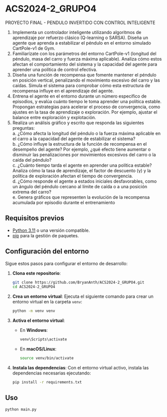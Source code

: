 # ACS2024-2_GRUPO4
PROYECTO FINAL -  PENDULO INVERTIDO CON CONTROL INTELIGENTE
1. Implementa un controlador inteligente utilizando algoritmos de aprendizaje por refuerzo clásico (Q-learning o SARSA). Diseña un agente que aprenda a estabilizar el péndulo en el entorno simulado CartPole-v1 de Gym.
2. Familiarízate con los parámetros del entorno CartPole-v1 (longitud del péndulo, masa del carro y fuerza máxima aplicable). Analiza cómo estos afectan el comportamiento del sistema y la capacidad del agente para aprender una política de control efectiva.
3. Diseña una función de recompensa que fomente mantener el péndulo en posición vertical, penalizando el movimiento excesivo del carro y las caídas. Simula el sistema para
comprobar cómo esta estructura de recompensa influye en el aprendizaje del agente.
4. Entrena el agente en el entorno durante un número específico de episodios, y evalúa cuánto tiempo le toma aprender una política estable. Propongan estrategias para acelerar el proceso de convergencia, como ajustes en la tasa de aprendizaje o exploración. Por ejemplo, ajustar el balance entre exploración y explotación.
5. Realiza un análisis gráfico y escrito que responda las siguientes preguntas:<br>
    a. ¿Cómo afecta la longitud del péndulo o la fuerza máxima aplicable en el carro a la capacidad del agente de estabilizar el sistema?<br>
    b. ¿Cómo influye la estructura de la función de recompensa en el desempeño del agente? Por ejemplo, ¿qué efecto tiene aumentar o disminuir las penalizaciones por movimientos excesivos del carro o la caída del péndulo?<br>
   c. ¿Cuánto tiempo tarda el agente en aprender una política estable? Analiza cómo la tasa de aprendizaje, el factor de descuento (γ) y la política de exploración afectan el tiempo de convergencia.<br>
   d. ¿Cómo responde el agente a estados iniciales desfavorables, como un ángulo del péndulo cercano al límite de caída o a una posición extrema del carro?<br>
   e. Genera gráficos que representen la evolución de la recompensa acumulada por episodio durante el entrenamiento

## Requisitos previos

- [Python 3.11](https://www.python.org/downloads/) o una versión compatible.
- [pip](https://pip.pypa.io/en/stable/installation/) para la gestión de paquetes.

## Configuración del entorno

Sigue estos pasos para configurar el entorno de desarrollo:

1. **Clona este repositorio**:
   ```bash
   git clone https://github.com/BryanAnth/ACS2024-2_GRUPO4.git
   cd ACS2024-2_GRUPO4
   ```

2. **Crea un entorno virtual**:
   Ejecuta el siguiente comando para crear un entorno virtual en la carpeta `venv`:
   ```bash
   python -m venv venv
   ```

3. **Activa el entorno virtual**:
   - En **Windows**:
     ```bash
     venv\Scripts\activate
     ```
   - En **macOS/Linux**:
     ```bash
     source venv/bin/activate
     ```

4. **Instala las dependencias**:
   Con el entorno virtual activo, instala las dependencias necesarias ejecutando:
   ```bash
   pip install -r requirements.txt
   ```

## Uso
```bash
python main.py
```

